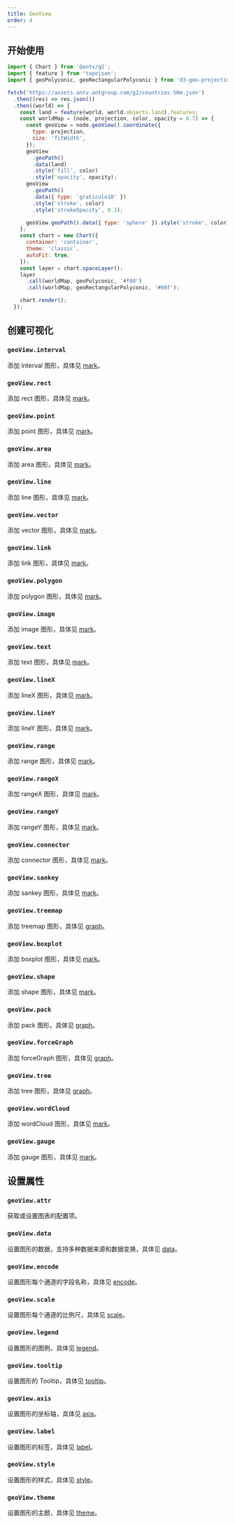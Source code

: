 ```yaml
---
title: GeoView
order: 4
---
```


## 开始使用

```js
import { Chart } from '@antv/g2';
import { feature } from 'topojson';
import { geoPolyconic, geoRectangularPolyconic } from 'd3-geo-projection';

fetch('https://assets.antv.antgroup.com/g2/countries-50m.json')
  .then((res) => res.json())
  .then((world) => {
    const land = feature(world, world.objects.land).features;
    const worldMap = (node, projection, color, opacity = 0.7) => {
      const geoView = node.geoView().coordinate({
        type: projection,
        size: 'fitWidth',
      });
      geoView
        .geoPath()
        .data(land)
        .style('fill', color)
        .style('opacity', opacity);
      geoView
        .geoPath()
        .data({ type: 'graticule10' })
        .style('stroke', color)
        .style('strokeOpacity', 0.3);

      geoView.geoPath().data({ type: 'sphere' }).style('stroke', color);
    };
    const chart = new Chart({
      container: 'container',
      theme: 'classic',
      autoFit: true,
    });
    const layer = chart.spaceLayer();
    layer
      .call(worldMap, geoPolyconic, '#f00')
      .call(worldMap, geoRectangularPolyconic, '#00f');

    chart.render();
  });
```

## 创建可视化

### `geoView.interval`

添加 interval 图形，具体见 [mark](/spec/mark/interval)。

### `geoView.rect`

添加 rect 图形，具体见 [mark](/spec/mark/rect)。

### `geoView.point`

添加 point 图形，具体见 [mark](/spec/mark/point)。

### `geoView.area`

添加 area 图形，具体见 [mark](/spec/mark/area)。

### `geoView.line`

添加 line 图形，具体见 [mark](/spec/mark/line)。

### `geoView.vector`

添加 vector 图形，具体见 [mark](/spec/mark/vector)。

### `geoView.link`

添加 link 图形，具体见 [mark](/spec/mark/link)。

### `geoView.polygon`

添加 polygon 图形，具体见 [mark](/spec/mark/polygon)。

### `geoView.image`

添加 image 图形，具体见 [mark](/spec/mark/image)。

### `geoView.text`

添加 text 图形，具体见 [mark](/spec/mark/text)。

### `geoView.lineX`

添加 lineX 图形，具体见 [mark](/spec/mark/line-x)。

### `geoView.lineY`

添加 lineY 图形，具体见 [mark](/spec/mark/line-y)。

### `geoView.range`

添加 range 图形，具体见 [mark](/spec/mark/range)。

### `geoView.rangeX`

添加 rangeX 图形，具体见 [mark](/spec/mark/range-x)。

### `geoView.rangeY`

添加 rangeY 图形，具体见 [mark](/spec/mark/range-y)。

### `geoView.connector`

添加 connector 图形，具体见 [mark](/spec/mark/connector)。

### `geoView.sankey`

添加 sankey 图形，具体见 [mark](/spec/mark/sankey)。

### `geoView.treemap`

添加 treemap 图形，具体见 [graph](/spec/graph/treemap)。

### `geoView.boxplot`

添加 boxplot 图形，具体见 [mark](/spec/mark/boxplot)。

### `geoView.shape`

添加 shape 图形，具体见 [mark](/spec/mark/shape)。

### `geoView.pack`

添加 pack 图形，具体见 [graph](/spec/graph/pack)。

### `geoView.forceGraph`

添加 forceGraph 图形，具体见 [graph](/spec/graph/force-graph)。

### `geoView.tree`

添加 tree 图形，具体见 [graph](/spec/graph/tree)。

### `geoView.wordCloud`

添加 wordCloud 图形，具体见 [mark](/spec/mark/word-cloud)。

### `geoView.gauge`

添加 gauge 图形，具体见 [mark](/spec/mark/gauge)。

## 设置属性

### `geoView.attr`

获取或设置图表的配置项。

### `geoView.data`

设置图形的数据，支持多种数据来源和数据变换，具体见 [data](/spec/data/overview)。

### `geoView.encode`

设置图形每个通道的字段名称，具体见 [encode](/api/encode/overview)。

### `geoView.scale`

设置图形每个通道的比例尺，具体见 [scale](/spec/overview#scale)。

### `geoView.legend`

设置图形的图例，具体见 [legend](/spec/component/legend)。

### `geoView.tooltip`

设置图形的 Tooltip，具体见 [tooltip](/spec/component/tooltip)。

### `geoView.axis`

设置图形的坐标轴，具体见 [axis](/spec/component/axis)。

### `geoView.label`

设置图形的标签，具体见 [label](/spec/label/overview)。

### `geoView.style`

设置图形的样式，具体见 [style](/spec/common/style)。

### `geoView.theme`

设置图形的主题，具体见 [theme](/spec/theme/overview)。
